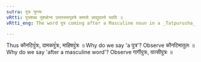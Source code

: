 ```yaml
---
sutra: पुत्रः पुम्भ्यः
vRtti: पुत्रशब्दः पुंशब्देभ्य उत्तरस्तत्पुरुषे समासे आद्युदात्तो भवति ॥
vRtti_eng: The word पुत्र coming after a Masculine noun in a _Tatpurusha_ has acute on the first syllable.

---
```

Thus कौनटिपु꣡त्रः, दामकपु꣡त्रः, माहिषपु꣡त्रः ॥ Why do we say 'a पुत्र'? Observe कौनटिमातुलः ॥ Why do we say 'after a masculine word'? Observe गार्गीपुत्रः, वात्सीपुत्रः ॥